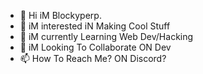 - 👋 Hi iM Blockyperp.
- 👀 iM interested iN Making Cool Stuff
- 🌱 iM currently Learning Web Dev/Hacking
- 💞️ iM Looking To Collaborate ON Dev
- 📫 How To Reach Me? ON Discord?

<!---
Blockyperp20203/Blockyperp20203 is a ✨ special ✨ repository because its `README.md` (this file) appears on your GitHub profile.
You can click the Preview link to take a look at your changes.
--->
